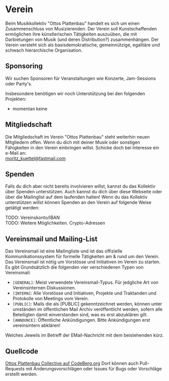 # Verein

Beim Musikkollektiv "Ottos Plattenbau" handelt es sich um einen Zusammenschluss von Musizierenden.
Der Verein soll Kunstschaffenden ermöglichen ihre künstlerischen Tätigkeiten auszuüben, die mit Darbietungen von Musik (und deren Distribution?) zusammenhängen.
Der Verein versteht sich als basisdemokratische, gemeinnützige, egalitäre und schwach hierarchische Organisation.

## Sponsoring

Wir suchen Sponsoren für Veranstaltungen wie Konzerte, Jam-Sessions oder Party's.

Insbesondere benötigen wir noch Unterstützung bei den folgenden Projekten:
- momentan keine

## Mitgliedschaft

Die Mitgliedschaft im Verein "Ottos Plattenbau" steht weiterhin neuen Mitgliedern offen.
Wenn du dich mit deiner Musik oder sonstigen Fähigkeiten in den Verein einbringen willst.
Schicke doch bei Interesse ein e-Mail an:  
[moritz_kuettel@fastmail.com](mailto:moritz_kuettel@fastmail.com?subject=%5BOTTOS%5D%20Vereinsbeitritt%20Ottos%20Plattenbau)

## Spenden

Falls du dich aber nicht bereits involvieren willst, kannst du das Kollektiv über Spenden unterstützen.
Auch kannst du dich über diese Webseite oder über die Mailinglist auf dem laufenden halten!
Wenn du das Kollektiv unterstützen willst können Spenden an den Verein auf folgende Weise getätigt werden:

TODO: Vereinskonto/IBAN  
TODO: Weitere Möglichkeiten. Crypto-Adressen

## Vereinsmail und Mailing-List

Das Vereinsmail ist eine Mailingliste und ist das offizielle Kommunikationssystem für formelle Tätigkeiten am & rund um den Verein.
Das Vereinsmail ist nötig um Vorstösse und Initiativen im Verein zu starten.
Es gibt Grundsätzlich die folgenden vier verschiedenen Typen von Vereinsmail:

* `[GENERAL]`: Meist verwendete Vereinsmail-Typus. Für jedgliche Art von Vereinsinternen Diskussionen.
* `[INTERN]`: Alle Vorstösse und Initiativen, Projekte und Traktanden und Protokolle von Meetings vom Verein.
* `[PUBLIC]`: Mails die als [PUBLIC] gekenntzeichnet werden, können unter umständen im öffentlichen Mail Archiv veröffentlicht werden, sofern alle Beteiligten damit einverstanden sind, was es erst abzuklären gilt.
* `[ANNOUNCE]`: Öffentliche Ankündigungen. Bitte Ankündigungen erst vereinsintern abklären!

Welches Jeweils im Betreff der EMail-Nachricht mit dem beistehenden kürz.

## Quellcode

[Ottos Plattenbau Collective auf CodeBerg.org](https://codeberg.org/mkuettel/ottos-plattenbau-collective/src/branch/master)
Dort können auch Pull-Requests mit Änderungsvorschlägen oder Issues für Bugs oder Vorschläge erstellt werden.

<!-- ## Instant-Messaging -->
<!--  -->
<!-- Frage eines der Mitglieder welches du kennst über Signal an, ob er dich in den Signal Gruppen Chat aufnehmen will. -->
<!-- Du solltest dann immer informiert werden was Vereinsintern von statten geht. -->
